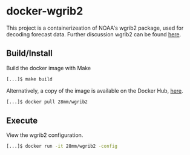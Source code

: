 # docker-wgrib2

This project is a containerizeation of NOAA's wgrib2 package, used for decoding forecast data. Further discussion wgrib2 can be found [here](https://www.cpc.ncep.noaa.gov/products/wesley/wgrib2/). 

## Build/Install

Build the docker image with Make

```bash
[...]$ make build
```

Alternatively, a copy of the image is available on the Docker Hub, [here](https://hub.docker.com/r/28mm/wgrib2). 

```bash
[...]$ docker pull 28mm/wgrib2
```

## Execute

View the wgrib2 configuration.

```bash
[...]$ docker run -it 28mm/wgrib2 -config
```
